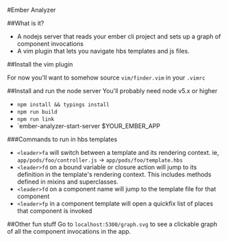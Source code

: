 #Ember Analyzer

##What is it?
- A nodejs server that reads your ember cli project and sets up a graph of component invocations
- A vim plugin that lets you navigate hbs templates and js files.

##Install the vim plugin

For now you'll want to somehow source `vim/finder.vim` in your `.vimrc`

##Install and run the node server
You'll probably need node v5.x or higher
- `npm install && typings install`
- `npm run build`
- `npm run link`
- `ember-analyzer-start-server $YOUR_EMBER_APP


###Commands to run in hbs templates
- `<leader>fa` will switch between a template and its rendering context.
ie, `app/pods/foo/controller.js` -> `app/pods/foo/template.hbs`
- `<leader>fd` on a bound variable or closure action will jump to its definition in the template's rendering context.  This includes
methods defined in mixins and superclasses.
- `<leader>fd` on a component name will jump to the template file for that component
- `<leader>fp` in a component template will open a quickfix list of places that component is invoked

##Other fun stuff
Go to `localhost:5300/graph.svg` to see a clickable graph of all the component invocations in the app.
